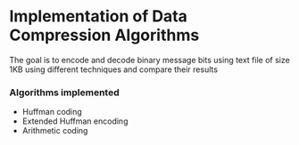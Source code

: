 # Implementation of Data Compression Algorithms

The goal is to encode and decode binary message bits using text file of size 1KB using different techniques and compare their results

### Algorithms implemented
* Huffman coding
* Extended Huffman encoding
* Arithmetic coding

